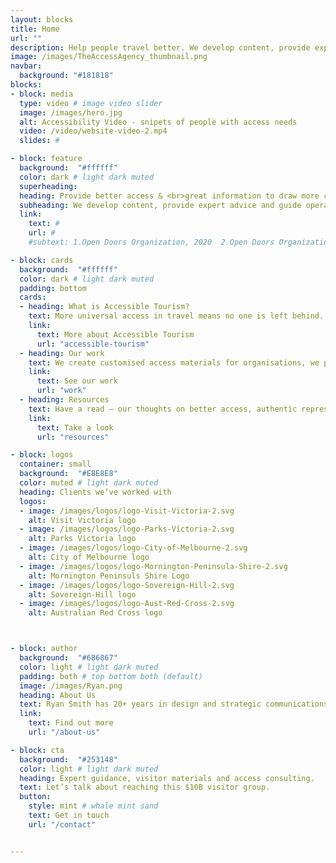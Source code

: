 ```yaml
---
layout: blocks
title: Home
url: ""
description: Help people travel better. We develop content, provide expert advice and guide operators and government towards better access and inclusion in tourism.
image: /images/TheAccessAgency_thumbnail.png
navbar:
  background: "#181818"
blocks:
- block: media
  type: video # image video slider
  image: /images/hero.jpg
  alt: Accessibility Video - snipets of people with access needs
  video: /video/website-video-2.mp4
  slides: #

- block: feature
  background:  "#ffffff"
  color: dark # light dark muted
  superheading:
  heading: Provide better access & <br>great information to draw more customers.
  subheading: We develop content, provide expert advice and guide operators towards better visitor access and inclusion.
  link:
    text: #
    url: #
    #subtext: 1.Open Doors Organization, 2020  2.Open Doors Organization, 2020  3.Open Doors Organization, 2020  

- block: cards
  background:  "#ffffff"
  color: dark # light dark muted
  padding: bottom
  cards:
  - heading: What is Accessible Tourism?
    text: More universal access in travel means no one is left behind. It’s more inclusive and it boosts revenue. Tourism for all, access for everyone.
    link:
      text: More about Accessible Tourism
      url: "accessible-tourism"
  - heading: Our work
    text: We create customised access materials for organisations, we provide guidance and we audit physical and digital spaces to enable better access.
    link:
      text: See our work
      url: "work"
  - heading: Resources
    text: Have a read – our thoughts on better access, authentic representation, and including accessibility in the marketing mix.
    link:
      text: Take a look
      url: "resources"

- block: logos
  container: small
  background:  "#E8E8E8"
  color: muted # light dark muted
  heading: Clients we’ve worked with
  logos:
  - image: /images/logos/logo-Visit-Victoria-2.svg
    alt: Visit Victoria logo
  - image: /images/logos/logo-Parks-Victoria-2.svg
    alt: Parks Victoria logo
  - image: /images/logos/logo-City-of-Melbourne-2.svg
    alt: City of Melbourne logo
  - image: /images/logos/logo-Mornington-Peninsula-Shire-2.svg
    alt: Mornington Peninsuls Shire Logo
  - image: /images/logos/logo-Sovereign-Hill-2.svg
    alt: Sovereign-Hill logo
  - image: /images/logos/logo-Aust-Red-Cross-2.svg
    alt: Australian Red Cross logo



- block: author
  background:  "#686867"
  color: light # light dark muted
  padding: both # top bottom both (default)
  image: /images/Ryan.png
  heading: About Us
  text: Ryan Smith has 20+ years in design and strategic communications and is a qualified access consultant.
  link:
    text: Find out more
    url: "/about-us"

- block: cta
  background:  "#253148"
  color: light # light dark muted
  heading: Expert guidance, visitor materials and access consulting.
  text: Let’s talk about reaching this $10B visitor group.
  button:
    style: mint # whale mint sand
    text: Get in touch
    url: "/contact"


---
```

